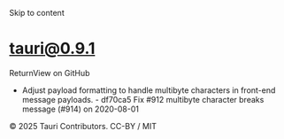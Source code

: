 Skip to content
# tauri@0.9.1
ReturnView on GitHub
  * Adjust payload formatting to handle multibyte characters in front-end message payloads. - df70ca5 Fix #912 multibyte character breaks message (#914) on 2020-08-01


© 2025 Tauri Contributors. CC-BY / MIT
